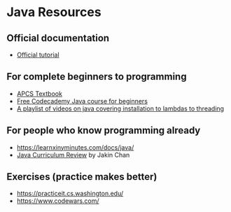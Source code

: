 # Java Resources

## Official documentation

- [Official tutorial](https://docs.oracle.com/javase/tutorial/)


## For complete beginners to programming

- <a href="../../assets/BJP.pdf">APCS Textbook</a>
- [Free Codecademy Java course for beginners](https://www.codecademy.com/learn/learn-java/)
- [A playlist of videos on java covering installation to lambdas to threading](https://www.youtube.com/playlist?list=PLfu_Bpi_zcDPNy6qznvbkGZi7eP_0EL77)

## For people who know programming already

- https://learnxinyminutes.com/docs/java/
- [Java Curriculum Review](https://docs.google.com/document/d/1uvdhZh_KHP2CNnY71-o25Nwcel4Z0Ybq4y5HQbdyGfk/edit?usp=sharing) by Jakin Chan

## Exercises (practice makes better)

- https://practiceit.cs.washington.edu/
- https://www.codewars.com/
